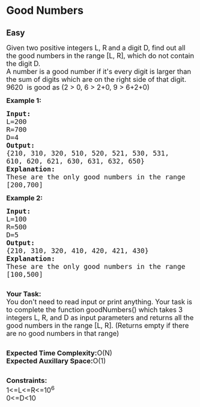 # Good Numbers
## Easy
<div class="problems_problem_content__Xm_eO"><p><span style="font-size:18px">Given two positive integers L, R<strong> </strong>and a digit D, find&nbsp;out all the good numbers in the range [L, R], which do not contain the digit<strong> </strong>D.<br>
A number is a good number if it's every digit is larger than the sum of digits which&nbsp;are on the right side of that digit.&nbsp;<br>
9620 &nbsp;is good as (2 &gt; 0, 6 &gt; 2+0, 9 &gt; 6+2+0)</span></p>

<p><span style="font-size:18px"><strong>Example 1:</strong></span></p>

<pre style="position: relative;"><span style="font-size:18px"><strong>Input:</strong>
L=200
R=700
D=4
<strong>Output:</strong>
{210, 310, 320, 510, 520, 521, 530, 531,
610, 620, 621, 630, 631, 632, 650}
<strong>Explanation:</strong>
These are the only good numbers in the range
[200,700]</span><div class="open_grepper_editor" title="Edit &amp; Save To Grepper"></div></pre>

<p><strong><span style="font-size:18px">Example 2:</span></strong></p>

<pre style="position: relative;"><span style="font-size:18px"><strong>Input:</strong>
L=100
R=500
D=5
<strong>Output:</strong>
{210, 310, 320, 410, 420, 421, 430}
<strong>Explanation:</strong>
These are the only good numbers in the range
[100,500]</span><div class="open_grepper_editor" title="Edit &amp; Save To Grepper"></div></pre>

<p><br>
<span style="font-size:18px"><strong>Your Task:</strong><br>
You don't need to read input or print anything. Your task is to complete the function goodNumbers() which takes 3 integers L, R, and D as input parameters and returns all the good numbers in the range [L, R]. (Returns empty if there are no good numbers in that range)</span></p>

<p><br>
<span style="font-size:18px"><strong>Expected Time Complexity:</strong>O(N)<br>
<strong>Expected Auxillary Space:</strong>O(1)</span></p>

<p><br>
<span style="font-size:18px"><strong>Constraints:</strong><br>
1&lt;=L&lt;=R&lt;=10<sup>6</sup><br>
0&lt;=D&lt;10&nbsp;</span></p>
</div>